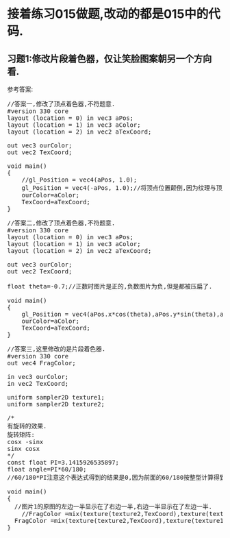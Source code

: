 # 接着练习015做题,改动的都是015中的代码.

## 习题1:修改片段着色器，仅让笑脸图案朝另一个方向看.

参考答案:
<pre>//答案一,修改了顶点着色器,不符题意.
#version 330 core
layout (location = 0) in vec3 aPos;
layout (location = 1) in vec3 aColor;
layout (location = 2) in vec2 aTexCoord;

out vec3 ourColor;
out vec2 TexCoord;

void main()
{
	//gl_Position = vec4(aPos, 1.0);
	gl_Position = vec4(-aPos, 1.0);//将顶点位置颠倒,因为纹理与顶点位置时对应的,所以顶点颠倒之后,纹理也就颠倒了.
	ourColor=aColor;
	TexCoord=aTexCoord;
}</pre>

<pre>//答案二,修改了顶点着色器,不符题意.
#version 330 core
layout (location = 0) in vec3 aPos;
layout (location = 1) in vec3 aColor;
layout (location = 2) in vec2 aTexCoord;

out vec3 ourColor;
out vec2 TexCoord;

float theta=-0.7;//正数时图片是正的,负数图片为负,但是都被压扁了.

void main()
{
	gl_Position = vec4(aPos.x*cos(theta),aPos.y*sin(theta),aPos.z, 1.0f);
	ourColor=aColor;
	TexCoord=aTexCoord;
}</pre>

<pre>//答案三,这里修改的是片段着色器.
#version 330 core
out vec4 FragColor;

in vec3 ourColor;
in vec2 TexCoord;

uniform sampler2D texture1;
uniform sampler2D texture2;

/*
有旋转的效果.
旋转矩阵:
cosx -sinx
sinx cosx
*/
const float PI=3.1415926535897;
float angle=PI*60/180;
//60/180*PI注意这个表达式得到的结果是0,因为前面的60/180按整型计算得到的是0!!!!!!!!!!!!!!!!!

void main()
{
  //图片1的原图的左边一半显示在了右边一半,右边一半显示在了左边一半.
	//FragColor =mix(texture(texture2,TexCoord),texture(texture1, vec2(0.5 - TexCoord.x, TexCoord.y)),0.3);
  FragColor =mix(texture(texture2,TexCoord),texture(texture1, vec2(TexCoord.x*cos(angle)-TexCoord.y*sin(angle), TexCoord.x*sin(angle)+TexCoord.y*cos(angle))),0.8);
}</pre>



	
